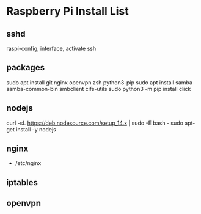 # Raspberry Pi Install List

## sshd

raspi-config, interface, activate ssh

## packages
sudo apt install git nginx openvpn zsh python3-pip
sudo apt install samba samba-common-bin smbclient cifs-utils
sudo python3 -m pip install click

## nodejs
curl -sL https://deb.nodesource.com/setup_14.x | sudo -E bash -
sudo apt-get install -y nodejs

## nginx

* /etc/nginx


## iptables

## openvpn

